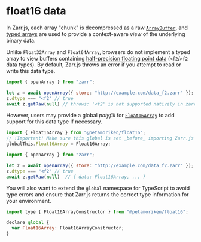 # float16 data

In Zarr.js, each array "chunk" is decompressed as a raw
[`ArrayBuffer`](https://developer.mozilla.org/en-US/docs/Web/JavaScript/Reference/Global_Objects/ArrayBuffer),
and
[typed arrays](https://developer.mozilla.org/en-US/docs/Web/JavaScript/Typed_arrays) are used to
provide a context-aware _view_ of the underlying binary data.

Unlike `Float32Array` and `Float64Array`, browsers do not implement a typed
array to view buffers containing
[half-precision floating point data](https://en.wikipedia.org/wiki/Half-precision_floating-point_format)
(`<f2`/`>f2` data types). By default, Zarr.js throws an error if you attempt to read or write this data type.

```javascript
import { openArray } from "zarr";

let z = await openArray({ store: "http://example.com/data_f2.zarr" });
z.dtype === "<f2" // true
await z.getRaw(null) // throws: '<f2' is not supported natively in zarr.js. In order to access this dataset you must make Float16Array available as a global. See https://github.com/gzuidhof/zarr.js/issues/127
```

However, users may provide a global _polyfill_ for [`Float16Array`](https://github.com/petamoriken/float16) 
to add support for this data type if necessary.

```javascript
import { Float16Array } from "@petamoriken/float16";
// !Important! Make sure this global is set _before_ importing Zarr.js
globalThis.Float16Array = Float16Array;

import { openArray } from "zarr";

let z = await openArray({ store: "http://example.com/data_f2.zarr" });
z.dtype === "<f2" // true
await z.getRaw(null)  // { data: Float16Array, ... }
```

You will also want to extend the `global` namespace for TypeScript to avoid type errors
and ensure that Zarr.js returns the correct type information for your environment.

```javascript
import type { Float16ArrayConstructor } from "@petamoriken/float16";

declare global {
  var Float16Array: Float16ArrayConstructor;
}
```
